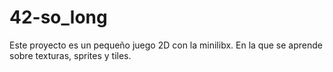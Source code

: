 # 42-so_long
Este proyecto es un pequeño juego 2D con la minilibx. En la que se aprende sobre texturas, sprites y tiles.
